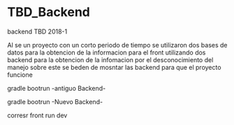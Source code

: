 # TBD_Backend
backend TBD 2018-1

Al se un proyecto con un corto periodo de tiempo se utilizaron dos bases de datos para la obtencion de la informacion para el front
utilizando dos backend para la obtencion de la infomacion por el desconocimiento del manejo sobre este se beden de mosntar las backend para que el proyecto funcione 

gradle bootrun -antiguo Backend-

gradle bootrun -Nuevo Backend-

corresr front run dev

